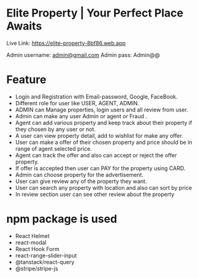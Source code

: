 <!-- # React + Vite

This template provides a minimal setup to get React working in Vite with HMR and some ESLint rules.

Currently, two official plugins are available:

- [@vitejs/plugin-react](https://github.com/vitejs/vite-plugin-react/blob/main/packages/plugin-react/README.md) uses [Babel](https://babeljs.io/) for Fast Refresh
- [@vitejs/plugin-react-swc](https://github.com/vitejs/vite-plugin-react-swc) uses [SWC](https://swc.rs/) for Fast Refresh
# b9a12-client-side-leon-dream1 -->

# Elite Property | Your Perfect Place Awaits

Live Link: https://elite-property-8bf86.web.app

Admin username: admin@gmail.com
Admin pass: Admin@@

# Feature

- Login and Registration with Email-password, Google, FaceBook.
- Different role for user like USER, AGENT, ADMIN.
- ADMIN can Manage properties, login users and all review from user.
- Admin can make any user Admin or agent or Fraud .
- Agent can add various property and keep track about their property if they chosen by any user or not.
- A user can view property detail, add to wishlist for make any offer.
- User can make a offer of their chosen property and price should be in range of agent selected price.
- Agent can track the offer and also can accept or reject the offer property.
- If offer is accepted then user can PAY for the property using CARD.
- Admin can choose property for the advertisement.
- User can give review any of the property they want. 
- User can search any property with location and also can sort by price
- In review section user can see other review about the property 


# npm package is used

- React Helmet
- react-modal
- React Hook Form
- react-range-slider-input
- @tanstack/react-query
- @stripe/stripe-js
